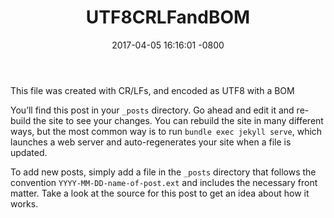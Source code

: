 ﻿---
layout: post
title:  "UTF8CRLFandBOM"
date:   2017-04-05 16:16:01 -0800
categories: bom
---
This file was created with CR/LFs, and encoded as UTF8 with a BOM

You’ll find this post in your `_posts` directory. Go ahead and edit it and re-build the site to see your changes. You can rebuild the site in many different ways, but the most common way is to run `bundle exec jekyll serve`, which launches a web server and auto-regenerates your site when a file is updated.

To add new posts, simply add a file in the `_posts` directory that follows the convention `YYYY-MM-DD-name-of-post.ext` and includes the necessary front matter. Take a look at the source for this post to get an idea about how it works.
